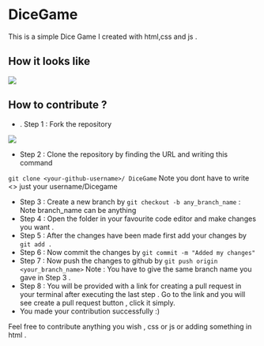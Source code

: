 # DiceGame

This is a simple Dice Game I created with html,css and js .

## How it looks like

![](https://i.imgur.com/01lkzzf.png)

## How to contribute ?

- . Step 1 : Fork the repository

![](https://i.imgur.com/dlkS8VX.png)

- Step 2 : Clone the repository by finding the URL and writing this command

`git clone <your-github-username>/ DiceGame` Note you dont have to write <> just your username/Dicegame

- Step 3 : Create a new branch by `git checkout -b any_branch_name` : Note branch_name can be anything
- Step 4 : Open the folder in your favourite code editor and make changes you want .
- Step 5 : After the changes have been made first add your changes by `git add .`
- Step 6 : Now commit the changes by `git commit -m "Added my changes"`
- Step 7 : Now push the changes to github by `git push origin <your_branch_name>` Note : You have to give the same branch name you gave in Step 3 .
- Step 8 : You will be provided with a link for creating a pull request in your terminal after executing the last step . Go to the link and you will see create a pull request button , click it simply.
- You made your contribution successfully :)

Feel free to contribute anything you wish , css or js or adding something in html .
